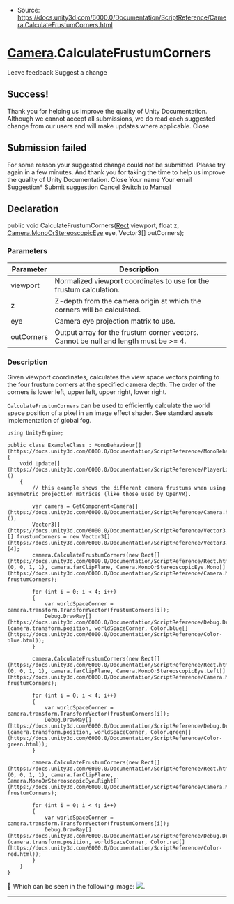 * Source: https://docs.unity3d.com/6000.0/Documentation/ScriptReference/Camera.CalculateFrustumCorners.html

#  [Camera](https://docs.unity3d.com/6000.0/Documentation/ScriptReference/Camera.html).CalculateFrustumCorners
Leave feedback
Suggest a change
## Success!
Thank you for helping us improve the quality of Unity Documentation. Although we cannot accept all submissions, we do read each suggested change from our users and will make updates where applicable.
Close
## Submission failed
For some reason your suggested change could not be submitted. Please <a>try again</a> in a few minutes. And thank you for taking the time to help us improve the quality of Unity Documentation.
Close
Your name Your email Suggestion* Submit suggestion
Cancel
[Switch to Manual](https://docs.unity3d.com/6000.0/Documentation/Manual/class-Camera.html "Go to Camera Component in the Manual")
## Declaration
public void CalculateFrustumCorners([Rect](https://docs.unity3d.com/6000.0/Documentation/ScriptReference/Rect.html) viewport, float z, [Camera.MonoOrStereoscopicEye](https://docs.unity3d.com/6000.0/Documentation/ScriptReference/Camera.MonoOrStereoscopicEye.html) eye, Vector3[] outCorners); 
### Parameters
Parameter | Description  
---|---  
viewport | Normalized viewport coordinates to use for the frustum calculation.  
z | Z-depth from the camera origin at which the corners will be calculated.  
eye | Camera eye projection matrix to use.  
outCorners | Output array for the frustum corner vectors. Cannot be null and length must be >= 4.  
### Description
Given viewport coordinates, calculates the view space vectors pointing to the four frustum corners at the specified camera depth.
The order of the corners is lower left, upper left, upper right, lower right.  
  
`CalculateFrustumCorners` can be used to efficiently calculate the world space position of a pixel in an image effect shader. See standard assets implementation of global fog.
```
using UnityEngine;  
  
public class ExampleClass : MonoBehaviour[](https://docs.unity3d.com/6000.0/Documentation/ScriptReference/MonoBehaviour.html)
{
    void Update[](https://docs.unity3d.com/6000.0/Documentation/ScriptReference/PlayerLoop.Update.html)()
    {
        // this example shows the different camera frustums when using asymmetric projection matrices (like those used by OpenVR).  
  
        var camera = GetComponent<Camera[](https://docs.unity3d.com/6000.0/Documentation/ScriptReference/Camera.html)>();
        Vector3[](https://docs.unity3d.com/6000.0/Documentation/ScriptReference/Vector3.html)[] frustumCorners = new Vector3[](https://docs.unity3d.com/6000.0/Documentation/ScriptReference/Vector3.html)[4];
        camera.CalculateFrustumCorners(new Rect[](https://docs.unity3d.com/6000.0/Documentation/ScriptReference/Rect.html)(0, 0, 1, 1), camera.farClipPlane, Camera.MonoOrStereoscopicEye.Mono[](https://docs.unity3d.com/6000.0/Documentation/ScriptReference/Camera.MonoOrStereoscopicEye.Mono.html), frustumCorners);  
  
        for (int i = 0; i < 4; i++)
        {
            var worldSpaceCorner = camera.transform.TransformVector(frustumCorners[i]);
            Debug.DrawRay[](https://docs.unity3d.com/6000.0/Documentation/ScriptReference/Debug.DrawRay.html)(camera.transform.position, worldSpaceCorner, Color.blue[](https://docs.unity3d.com/6000.0/Documentation/ScriptReference/Color-blue.html));
        }  
  
        camera.CalculateFrustumCorners(new Rect[](https://docs.unity3d.com/6000.0/Documentation/ScriptReference/Rect.html)(0, 0, 1, 1), camera.farClipPlane, Camera.MonoOrStereoscopicEye.Left[](https://docs.unity3d.com/6000.0/Documentation/ScriptReference/Camera.MonoOrStereoscopicEye.Left.html), frustumCorners);  
  
        for (int i = 0; i < 4; i++)
        {
            var worldSpaceCorner = camera.transform.TransformVector(frustumCorners[i]);
            Debug.DrawRay[](https://docs.unity3d.com/6000.0/Documentation/ScriptReference/Debug.DrawRay.html)(camera.transform.position, worldSpaceCorner, Color.green[](https://docs.unity3d.com/6000.0/Documentation/ScriptReference/Color-green.html));
        }  
  
        camera.CalculateFrustumCorners(new Rect[](https://docs.unity3d.com/6000.0/Documentation/ScriptReference/Rect.html)(0, 0, 1, 1), camera.farClipPlane, Camera.MonoOrStereoscopicEye.Right[](https://docs.unity3d.com/6000.0/Documentation/ScriptReference/Camera.MonoOrStereoscopicEye.Right.html), frustumCorners);  
  
        for (int i = 0; i < 4; i++)
        {
            var worldSpaceCorner = camera.transform.TransformVector(frustumCorners[i]);
            Debug.DrawRay[](https://docs.unity3d.com/6000.0/Documentation/ScriptReference/Debug.DrawRay.html)(camera.transform.position, worldSpaceCorner, Color.red[](https://docs.unity3d.com/6000.0/Documentation/ScriptReference/Color-red.html));
        }
    }
}

```

Which can be seen in the following image: ![](https://docs.unity3d.com/6000.0/Documentation/StaticFiles/ScriptRefImages/FrustumCorners.PNG).
* * *
